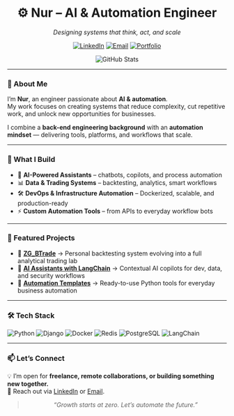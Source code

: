 <div align="center">

# ⚙️ Nur – AI & Automation Engineer  
*Designing systems that think, act, and scale*

[![LinkedIn](https://img.shields.io/badge/LinkedIn-Connect-blue?style=for-the-badge&logo=linkedin)](https://www.linkedin.com/in/your-link/)
[![Email](https://img.shields.io/badge/Email-Contact%20Me-red?style=for-the-badge&logo=gmail)](mailto:your-email@example.com)
[![Portfolio](https://img.shields.io/badge/Portfolio-ZeroGrowth-black?style=for-the-badge&logo=github)](https://github.com/nurhabibassolihudin)

<img 
  src="https://github-readme-stats.vercel.app/api?username=nurhabibassolihudin&show_icons=true&theme=radical&title_color=ff6f61&icon_color=ffb86b&text_color=0d1117&bg_color=ffffff" 
  alt="GitHub Stats"
/>

</div>

---

### 👋 About Me  

I’m **Nur**, an engineer passionate about **AI & automation**.  
My work focuses on creating systems that reduce complexity, cut repetitive work, and unlock new opportunities for businesses.  

I combine a **back-end engineering background** with an **automation mindset** — delivering tools, platforms, and workflows that scale.  

---

### 🚀 What I Build  

- 🤖 **AI-Powered Assistants** – chatbots, copilots, and process automation  
- 📊 **Data & Trading Systems** – backtesting, analytics, smart workflows  
- 🛠️ **DevOps & Infrastructure Automation** – Dockerized, scalable, and production-ready  
- ⚡ **Custom Automation Tools** – from APIs to everyday workflow bots  

---

### 🧩 Featured Projects  

- 🔹 [**ZG_BTrade**](https://github.com/your-repo) → Personal backtesting system evolving into a full analytical trading lab  
- 🔹 [**AI Assistants with LangChain**](https://github.com/your-repo) → Contextual AI copilots for dev, data, and security workflows  
- 🔹 [**Automation Templates**](https://github.com/your-repo) → Ready-to-use Python tools for everyday business automation  

---

### 🛠️ Tech Stack  

![Python](https://img.shields.io/badge/Python-3.x-3776AB?style=for-the-badge&logo=python&logoColor=white)
![Django](https://img.shields.io/badge/Django-Framework-092E20?style=for-the-badge&logo=django&logoColor=white)
![Docker](https://img.shields.io/badge/Docker-Container-2496ED?style=for-the-badge&logo=docker&logoColor=white)
![Redis](https://img.shields.io/badge/Redis-Cache-DC382D?style=for-the-badge&logo=redis&logoColor=white)
![PostgreSQL](https://img.shields.io/badge/PostgreSQL-Database-316192?style=for-the-badge&logo=postgresql&logoColor=white)
![LangChain](https://img.shields.io/badge/LangChain-AI%20Framework-1A73E8?style=for-the-badge&logo=chainlink&logoColor=white)

---

### 📫 Let’s Connect  

💡 I’m open for **freelance, remote collaborations, or building something new together.**  
📩 Reach out via [LinkedIn](https://www.linkedin.com/in/your-link/) or [Email](mailto:your-email@example.com).  

<div align="center">

> *“Growth starts at zero. Let’s automate the future.”*

</div>
